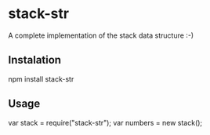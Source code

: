 # stack-str
A complete implementation of the stack data structure :-)
## Instalation
npm install stack-str
## Usage
var stack = require("stack-str");
var numbers = new stack();